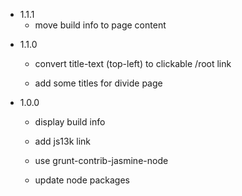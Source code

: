 - 1.1.1
  + move build info to page content

+ 1.1.0
  + convert title-text (top-left) to clickable /root link

  + add some titles for divide page

+ 1.0.0
  + display build info

  + add js13k link

  + use grunt-contrib-jasmine-node

  + update node packages
